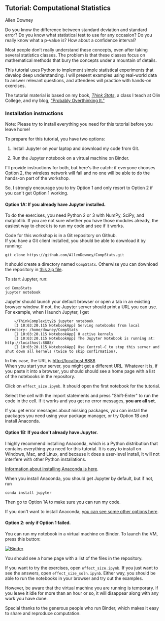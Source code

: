 ## Tutorial: Computational Statistics

Allen Downey

Do you know the difference between standard deviation and standard error?  Do you know what statistical test to use for any occasion?  Do you really know what a p-value is?  How about a confidence interval?
 
Most people don’t really understand these concepts, even after taking several statistics classes.  The problem is that these classes focus on mathematical methods that bury the concepts under a mountain of details.
 
This tutorial uses Python to implement simple statistical experiments that develop deep understanding.  I will present examples using real-world data to answer relevant questions, and attendees will practice with hands-on exercises.
 
The tutorial material is based on my book, [*Think Stats*](http://greenteapress.com/wp/think-stats-2e/), a class I teach at Olin College, and my blog, [“Probably Overthinking It.”](http://allendowney.blogspot.com/)


### Installation instructions

Note:  Please try to install everything you need for this tutorial before you leave home!

To prepare for this tutorial, you have two options:

1. Install Jupyter on your laptop and download my code from Git.

2. Run the Jupyter notebook on a virtual machine on Binder.

I'll provide instructions for both, but here's the catch: if everyone chooses Option 2, the wireless network will fail and no one will be able to do the hands-on part of the workshop.

So, I strongly encourage you to try Option 1 and only resort to Option 2 if you can't get Option 1 working.



#### Option 1A: If you already have Jupyter installed.

To do the exercises, you need Python 2 or 3 with NumPy, SciPy, and matplotlib. If you are not sure whether you have those modules already, the easiest way to check is to run my code and see if it works.

Code for this workshop is in a Git repository on Github.  
If you have a Git client installed, you should be able to download it by running:

    git clone https://github.com/AllenDowney/CompStats.git

It should create a directory named `CompStats`.
Otherwise you can download the repository in [this zip file](https://github.com/AllenDowney/CompStats/archive/master.zip).

To start Jupyter, run:

    cd CompStats
    jupyter notebook

Jupyter should launch your default browser or open a tab in an existing browser window.
If not, the Jupyter server should print a URL you can use.  For example, when I launch Jupyter, I get

```
    ~/ThinkComplexity2$ jupyter notebook
    [I 10:03:20.115 NotebookApp] Serving notebooks from local directory: /home/downey/CompStats
    [I 10:03:20.115 NotebookApp] 0 active kernels
    [I 10:03:20.115 NotebookApp] The Jupyter Notebook is running at: http://localhost:8888/
    [I 10:03:20.115 NotebookApp] Use Control-C to stop this server and shut down all kernels (twice to skip confirmation).
```

In this case, the URL is [http://localhost:8888](http://localhost:8888).  
When you start your server, you might get a different URL.
Whatever it is, if you paste it into a browser, you should should see a home page with a list of the
notebooks in the repository.

Click on `effect_size.ipynb`.  It should open the first notebook for the tutorial.

Select the cell with the import statements and press "Shift-Enter" to run the code in the cell.
If it works and you get no error messages, **you are all set**.  

If you get error messages about missing packages, you can install the packages you need using your package manager, or try Option 1B and install Anaconda.


#### Option 1B: If you don't already have Jupyter.

I highly recommend installing Anaconda, which is a Python distribution that contains everything
you need for this tutorial.  It is easy to install on Windows, Mac, and Linux, and because it does a
user-level install, it will not interfere with other Python installations.

[Information about installing Anaconda is here](http://docs.continuum.io/anaconda/install.html).

When you install Anaconda, you should get Jupyter by default, but if not, run

    conda install jupyter

Then go to Option 1A to make sure you can run my code.

If you don't want to install Anaconda,
[you can see some other options here](http://jupyter.readthedocs.io/en/latest/install.html).


#### Option 2: only if Option 1 failed.

You can run my notebook in a virtual machine on Binder. To launch the VM, press this button:

 [![Binder](http://mybinder.org/badge.svg)](http://mybinder.org:/repo/allendowney/compstats)

You should see a home page with a list of the files in the repository.

If you want to try the exercises, open `effect_size.ipynb`. If you just want to see the answers, open `effect_size_soln.ipynb`.  Either way, you should be able to run the notebooks in your browser and try out the examples.  

However, be aware that the virtual machine you are running is temporary.  If you leave it idle for more than an hour or so, it will disappear along with any work you have done.

Special thanks to the generous people who run Binder, which makes it easy to share and reproduce computation.
